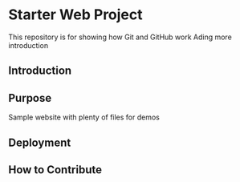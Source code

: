 # Starter Web Project

This repository is for showing how Git and GitHub work
Ading more introduction

## Introduction

## Purpose

Sample website with plenty of files for demos

## Deployment

## How to Contribute